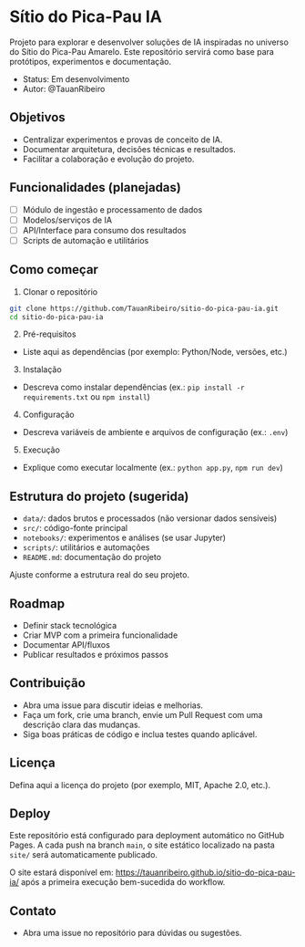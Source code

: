 # Sítio do Pica-Pau IA

Projeto para explorar e desenvolver soluções de IA inspiradas no universo do Sítio do Pica-Pau Amarelo. Este repositório servirá como base para protótipos, experimentos e documentação.

- Status: Em desenvolvimento
- Autor: @TauanRibeiro

## Objetivos
- Centralizar experimentos e provas de conceito de IA.
- Documentar arquitetura, decisões técnicas e resultados.
- Facilitar a colaboração e evolução do projeto.

## Funcionalidades (planejadas)
- [ ] Módulo de ingestão e processamento de dados
- [ ] Modelos/serviços de IA
- [ ] API/Interface para consumo dos resultados
- [ ] Scripts de automação e utilitários

## Como começar
1) Clonar o repositório

```bash
git clone https://github.com/TauanRibeiro/sitio-do-pica-pau-ia.git
cd sitio-do-pica-pau-ia
```

2) Pré-requisitos
- Liste aqui as dependências (por exemplo: Python/Node, versões, etc.)

3) Instalação
- Descreva como instalar dependências (ex.: `pip install -r requirements.txt` ou `npm install`)

4) Configuração
- Descreva variáveis de ambiente e arquivos de configuração (ex.: `.env`)

5) Execução
- Explique como executar localmente (ex.: `python app.py`, `npm run dev`)

## Estrutura do projeto (sugerida)
- `data/`: dados brutos e processados (não versionar dados sensíveis)
- `src/`: código-fonte principal
- `notebooks/`: experimentos e análises (se usar Jupyter)
- `scripts/`: utilitários e automações
- `README.md`: documentação do projeto

Ajuste conforme a estrutura real do seu projeto.

## Roadmap
- Definir stack tecnológica
- Criar MVP com a primeira funcionalidade
- Documentar API/fluxos
- Publicar resultados e próximos passos

## Contribuição
- Abra uma issue para discutir ideias e melhorias.
- Faça um fork, crie uma branch, envie um Pull Request com uma descrição clara das mudanças.
- Siga boas práticas de código e inclua testes quando aplicável.

## Licença
Defina aqui a licença do projeto (por exemplo, MIT, Apache 2.0, etc.).

## Deploy
Este repositório está configurado para deployment automático no GitHub Pages. A cada push na branch `main`, o site estático localizado na pasta `site/` será automaticamente publicado.

O site estará disponível em: https://tauanribeiro.github.io/sitio-do-pica-pau-ia/ após a primeira execução bem-sucedida do workflow.

## Contato
- Abra uma issue no repositório para dúvidas ou sugestões.
